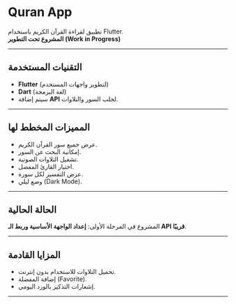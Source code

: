 # Quran App

تطبيق لقراءة القرآن الكريم باستخدام Flutter.  
 **المشروع تحت التطوير (Work in Progress)** 

---

##  التقنيات المستخدمة
- **Flutter** (لتطوير واجهات المستخدم)
- **Dart** (لغة البرمجة)
- سيتم إضافة **API** لجلب السور والتلاوات.

---

##  المميزات المخطط لها
- عرض جميع سور القرآن الكريم.
- إمكانية البحث عن السور.
- تشغيل التلاوات الصوتية.
- اختيار القارئ المفضل.
- عرض التفسير لكل سورة.
- وضع ليلي (Dark Mode).

---

## الحالة الحالية
المشروع في المرحلة الأولى: **إعداد الواجهة الأساسية وربط الـ API قريبًا**.

---

##  المزايا القادمة
- تحميل التلاوات للاستخدام بدون إنترنت.
- إضافة المفضلة (Favorite).
- إشعارات التذكير بالورد اليومي.

---
